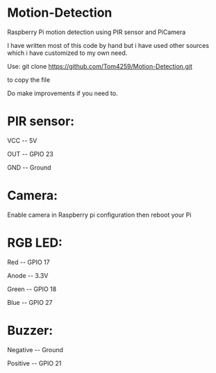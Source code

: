 # Motion-Detection
Raspberry Pi motion detection using PIR sensor and PiCamera

I have written most of this code by hand but i have used other sources which i have customized to my own need.

Use: 
git clone https://github.com/Tom4259/Motion-Detection.git

to copy the file

Do make improvements if you need to.


# PIR sensor:
VCC -- 5V

OUT -- GPIO 23

GND -- Ground



# Camera:
Enable camera in Raspberry pi configuration then reboot your Pi



# RGB LED:
Red -- GPIO 17

Anode -- 3.3V

Green -- GPIO 18

Blue -- GPIO 27



# Buzzer:
Negative -- Ground

Positive -- GPIO 21

